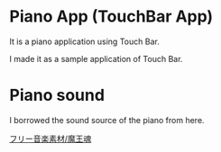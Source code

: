 # Piano App (TouchBar App)

It is a piano application using Touch Bar.

I made it as a sample application of Touch Bar.


# Piano sound

I borrowed the sound source of the piano from here.

[フリー音楽素材/魔王魂](http://maoudamashii.jokersounds.com/)
